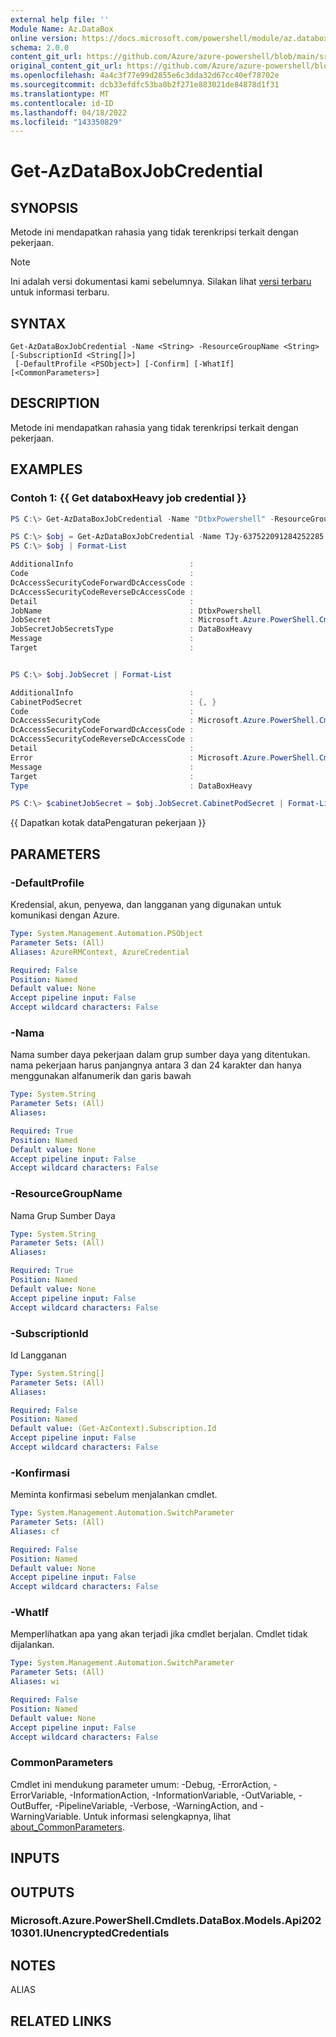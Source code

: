 ```yaml
---
external help file: ''
Module Name: Az.DataBox
online version: https://docs.microsoft.com/powershell/module/az.databox/get-azdataboxjobcredential
schema: 2.0.0
content_git_url: https://github.com/Azure/azure-powershell/blob/main/src/DataBox/help/Get-AzDataBoxJobCredential.md
original_content_git_url: https://github.com/Azure/azure-powershell/blob/main/src/DataBox/help/Get-AzDataBoxJobCredential.md
ms.openlocfilehash: 4a4c3f77e99d2855e6c3dda32d67cc40ef78702e
ms.sourcegitcommit: dcb33efdfc53ba0b2f271e883021de84878d1f31
ms.translationtype: MT
ms.contentlocale: id-ID
ms.lasthandoff: 04/18/2022
ms.locfileid: "143350829"
---
```

# Get-AzDataBoxJobCredential

## SYNOPSIS
Metode ini mendapatkan rahasia yang tidak terenkripsi terkait dengan pekerjaan.

> [!NOTE]
>Ini adalah versi dokumentasi kami sebelumnya. Silakan lihat [versi terbaru](/powershell/module/az.databox/get-azdataboxjobcredential) untuk informasi terbaru.

## SYNTAX

```
Get-AzDataBoxJobCredential -Name <String> -ResourceGroupName <String> [-SubscriptionId <String[]>]
 [-DefaultProfile <PSObject>] [-Confirm] [-WhatIf] [<CommonParameters>]
```

## DESCRIPTION
Metode ini mendapatkan rahasia yang tidak terenkripsi terkait dengan pekerjaan.

## EXAMPLES

### Contoh 1: {{ Get databoxHeavy job credential }}
```powershell
PS C:\> Get-AzDataBoxJobCredential -Name "DtbxPowershell" -ResourceGroupName "resourceGroupName"

PS C:\> $obj = Get-AzDataBoxJobCredential -Name TJy-637522091284252285 -ResourceGroupName bvttoolrg12-Wednesday
PS C:\> $obj | Format-List

AdditionalInfo                          :
Code                                    :
DcAccessSecurityCodeForwardDcAccessCode :
DcAccessSecurityCodeReverseDcAccessCode :
Detail                                  :
JobName                                 : DtbxPowershell
JobSecret                               : Microsoft.Azure.PowerShell.Cmdlets.DataBox.Models.Api20210301.DataBoxHeavyJobSecrets
JobSecretJobSecretsType                 : DataBoxHeavy
Message                                 :
Target                                  :


PS C:\> $obj.JobSecret | Format-List

AdditionalInfo                          :
CabinetPodSecret                        : {, }
Code                                    :
DcAccessSecurityCode                    : Microsoft.Azure.PowerShell.Cmdlets.DataBox.Models.Api20210301.DcAccessSecurityCode
DcAccessSecurityCodeForwardDcAccessCode :
DcAccessSecurityCodeReverseDcAccessCode :
Detail                                  :
Error                                   : Microsoft.Azure.PowerShell.Cmdlets.DataBox.Models.Api20210301.CloudError
Message                                 :
Target                                  :
Type                                    : DataBoxHeavy

PS C:\> $cabinetJobSecret = $obj.JobSecret.CabinetPodSecret | Format-List
```

{{ Dapatkan kotak dataPengaturan pekerjaan }}

## PARAMETERS

### -DefaultProfile
Kredensial, akun, penyewa, dan langganan yang digunakan untuk komunikasi dengan Azure.

```yaml
Type: System.Management.Automation.PSObject
Parameter Sets: (All)
Aliases: AzureRMContext, AzureCredential

Required: False
Position: Named
Default value: None
Accept pipeline input: False
Accept wildcard characters: False
```

### -Nama
Nama sumber daya pekerjaan dalam grup sumber daya yang ditentukan.
nama pekerjaan harus panjangnya antara 3 dan 24 karakter dan hanya menggunakan alfanumerik dan garis bawah

```yaml
Type: System.String
Parameter Sets: (All)
Aliases:

Required: True
Position: Named
Default value: None
Accept pipeline input: False
Accept wildcard characters: False
```

### -ResourceGroupName
Nama Grup Sumber Daya

```yaml
Type: System.String
Parameter Sets: (All)
Aliases:

Required: True
Position: Named
Default value: None
Accept pipeline input: False
Accept wildcard characters: False
```

### -SubscriptionId
Id Langganan

```yaml
Type: System.String[]
Parameter Sets: (All)
Aliases:

Required: False
Position: Named
Default value: (Get-AzContext).Subscription.Id
Accept pipeline input: False
Accept wildcard characters: False
```

### -Konfirmasi
Meminta konfirmasi sebelum menjalankan cmdlet.

```yaml
Type: System.Management.Automation.SwitchParameter
Parameter Sets: (All)
Aliases: cf

Required: False
Position: Named
Default value: None
Accept pipeline input: False
Accept wildcard characters: False
```

### -WhatIf
Memperlihatkan apa yang akan terjadi jika cmdlet berjalan.
Cmdlet tidak dijalankan.

```yaml
Type: System.Management.Automation.SwitchParameter
Parameter Sets: (All)
Aliases: wi

Required: False
Position: Named
Default value: None
Accept pipeline input: False
Accept wildcard characters: False
```

### CommonParameters
Cmdlet ini mendukung parameter umum: -Debug, -ErrorAction, -ErrorVariable, -InformationAction, -InformationVariable, -OutVariable, -OutBuffer, -PipelineVariable, -Verbose, -WarningAction, and -WarningVariable. Untuk informasi selengkapnya, lihat [about_CommonParameters](http://go.microsoft.com/fwlink/?LinkID=113216).

## INPUTS

## OUTPUTS

### Microsoft.Azure.PowerShell.Cmdlets.DataBox.Models.Api20210301.IUnencryptedCredentials

## NOTES

ALIAS

## RELATED LINKS

